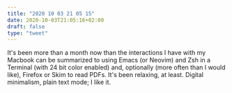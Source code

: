 ```yaml
---
title: "2020 10 03 21 05 15"
date: 2020-10-03T21:05:16+02:00
draft: false
type: "tweet"
---
```

It's been more than a month now than the interactions I have with my Macbook can be summarized to using Emacs (or Neovim) and Zsh in a Terminal (with 24 bit color enabled) and, optionally (more often than I would like), Firefox or Skim to read PDFs. It's been relaxing, at least. Digital minimalism, plain text mode; I like it.
